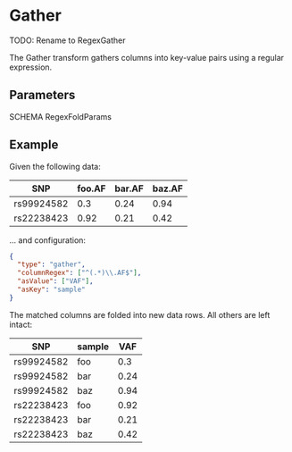 # Gather

TODO: Rename to RegexGather

The Gather transform gathers columns into key-value pairs using a regular expression.

## Parameters

SCHEMA RegexFoldParams

## Example

Given the following data:

| SNP        | foo.AF | bar.AF | baz.AF |
| ---------- | ------ | ------ | ------ |
| rs99924582 | 0.3    | 0.24   | 0.94   |
| rs22238423 | 0.92   | 0.21   | 0.42   |

... and configuration:

```json
{
  "type": "gather",
  "columnRegex": ["^(.*)\\.AF$"],
  "asValue": ["VAF"],
  "asKey": "sample"
}
```

The matched columns are folded into new data rows. All others are left intact:

| SNP        | sample | VAF  |
| ---------- | ------ | ---- |
| rs99924582 | foo    | 0.3  |
| rs99924582 | bar    | 0.24 |
| rs99924582 | baz    | 0.94 |
| rs22238423 | foo    | 0.92 |
| rs22238423 | bar    | 0.21 |
| rs22238423 | baz    | 0.42 |
